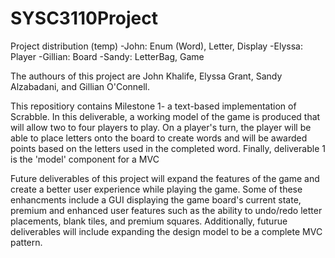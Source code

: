 # SYSC3110Project
Project distribution (temp)
-John: Enum (Word), Letter, Display
-Elyssa: Player
-Gillian: Board
-Sandy: LetterBag, Game

The authours of this project are John Khalife, Elyssa Grant, Sandy Alzabadani, and Gillian O'Connell.

This repositiory contains Milestone 1- a text-based implementation of Scrabble. In this deliverable,
a working model of the game is produced that will allow two to four players to play. On a player's turn, the player will be able to place letters onto the board to create words and will be awarded points based on the letters used in the completed word. Finally, deliverable 1 is the 'model' component for a MVC 

Future deliverables of this project will expand the features of the game and create a better user experience while playing the game. Some of these enhancments include a GUI displaying the game board's current state, premium and enhanced user features such as the ability to undo/redo letter placements, blank tiles, and premium squares. Additionally, futurue deliverables will include expanding the design model to be a complete MVC pattern.



